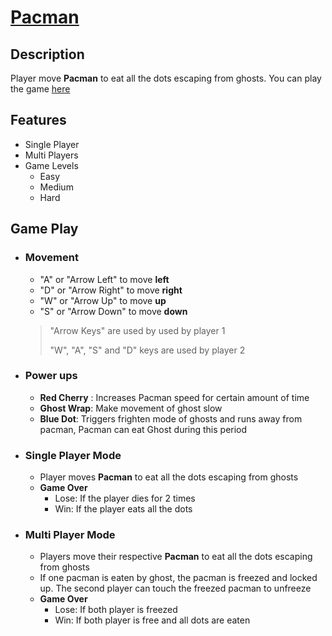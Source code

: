 # [Pacman](https://maskeynihal.github.io/pacman/index.html)

## Description

Player move **Pacman** to eat all the dots escaping from ghosts. You can play the game [here](https://maskeynihal.github.io/pacman/index.html)

## Features

- Single Player
- Multi Players
- Game Levels
  - Easy
  - Medium
  - Hard

## Game Play

- ### Movement

  - "A" or "Arrow Left" to move **left**
  - "D" or "Arrow Right" to move **right**
  - "W" or "Arrow Up" to move **up**
  - "S" or "Arrow Down" to move **down**

  > "Arrow Keys" are used by used by player 1
  >
  > "W", "A", "S" and "D" keys are used by player 2

- ### Power ups

  - **Red Cherry** : Increases Pacman speed for certain amount of time
  - **Ghost Wrap**: Make movement of ghost slow
  - **Blue Dot**: Triggers frighten mode of ghosts and runs away from pacman, Pacman can eat Ghost during this period

- ### Single Player Mode

  - Player moves **Pacman** to eat all the dots escaping from ghosts
  - **Game Over**
    - Lose: If the player dies for 2 times
    - Win: If the player eats all the dots

- ### Multi Player Mode

  - Players move their respective **Pacman** to eat all the dots escaping from ghosts
  - If one pacman is eaten by ghost, the pacman is freezed and locked up. The second player can touch the freezed pacman to unfreeze
  - **Game Over**
    - Lose: If both player is freezed
    - Win: If both player is free and all dots are eaten

